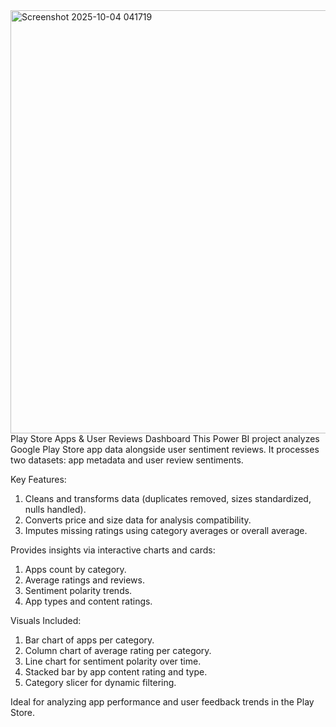 <img width="1170" height="677" alt="Screenshot 2025-10-04 041719" src="https://github.com/user-attachments/assets/dd3933f0-4a31-4f39-ac11-0ce7f3c6e942" />
Play Store Apps & User Reviews Dashboard
This Power BI project analyzes Google Play Store app data alongside user sentiment reviews. It processes two datasets: app metadata and user review sentiments.

Key Features:
1. Cleans and transforms data (duplicates removed, sizes standardized, nulls handled).
2. Converts price and size data for analysis compatibility.
3. Imputes missing ratings using category averages or overall average.

Provides insights via interactive charts and cards:
1. Apps count by category.
2. Average ratings and reviews.
3. Sentiment polarity trends.
4. App types and content ratings.

Visuals Included:
1. Bar chart of apps per category.
2. Column chart of average rating per category.
3. Line chart for sentiment polarity over time.
4. Stacked bar by app content rating and type.
5. Category slicer for dynamic filtering.

Ideal for analyzing app performance and user feedback trends in the Play Store.
